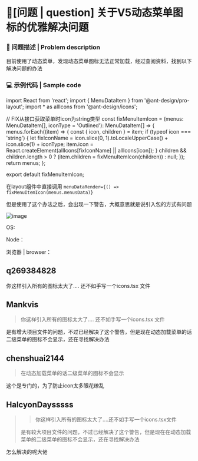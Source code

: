 # 🧐[问题 | question] 关于V5动态菜单图标的优雅解决问题

### 🧐 问题描述 | Problem description

目前使用了动态菜单，发现动态菜单图标无法正常加载，经过查阅资料，找到以下解决问题的办法

### 💻 示例代码 | Sample code

import React from 'react';
import { MenuDataItem } from '@ant-design/pro-layout';
import \* as allIcons from '@ant-design/icons';

// FIX从接口获取菜单时icon为string类型
const fixMenuItemIcon = (menus: MenuDataItem[], iconType = 'Outlined'): MenuDataItem[] => {
menus.forEach((item) => {
const { icon, children } = item;
if (typeof icon === 'string') {
let fixIconName = icon.slice(0, 1).toLocaleUpperCase() + icon.slice(1) + iconType;
item.icon = React.createElement(allIcons[fixIconName] || allIcons[icon]);
}
children && children.length > 0 ? (item.children = fixMenuItemIcon(children)) : null;
});
return menus;
};

export default fixMenuItemIcon;

在layout组件中直接调用
`menuDataRender={() => fixMenuItemIcon(menus.menusData)}`

但是使用了这个办法之后，会出现一下警告，大概意思就是说引入包的方式有问题

![image](https://user-images.githubusercontent.com/49258868/185820855-db12d6bb-762f-4163-8570-66b02d748b25.png)

OS:

Node：

浏览器 | browser：

## q269384828

你这样引入所有的图标太大了.... 还不如手写一个icons.tsx 文件

## Mankvis

> 你这样引入所有的图标太大了.... 还不如手写一个icons.tsx 文件

是有增大项目文件的问题，不过已经解决了这个警告，但是现在动态加载菜单的话二级菜单的图标不会显示，还在寻找解决办法

## chenshuai2144

> 在动态加载菜单的话二级菜单的图标不会显示

这个是专门的，为了防止icon太多眼花缭乱

## HalcyonDaysssss

> > 你这样引入所有的图标太大了....还不如手写一个icons.tsx文件
>
> 是有较大项目文件的问题，不过已经解决了这个警告，但是现在在动态加载菜单的二级菜单的图标不会显示，还在寻找解决办法

怎么解决的呢大佬
